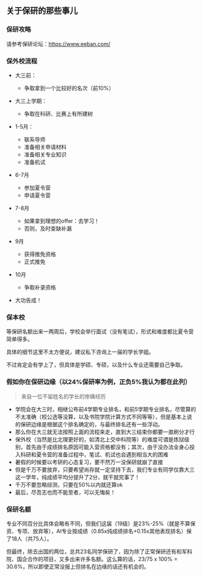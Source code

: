 ## 关于保研的那些事儿

### 保研攻略

请参考保研论坛：https://www.eeban.com/

### 保外校流程

- 大三前：
  - 争取拿到一个比较好的名次（前10%）

- 大三上学期：
  - 争取在科研、比赛上有所建树

- 1-5月：
  - 联系导师
  - 准备相关申请材料
  - 准备相关专业知识
  - 准备机试

- 6-7月
  - 参加夏令营
  - 申请夏令营

- 7-8月
  - 如果拿到理想的offer：去学习！
  - 否则，及时查缺补漏

- 9月
  - 获得推免资格
  - 正式推免

- 10月
  - 争取补录资格
- 大功告成！

### 保本校

等保研名额出来一两周后，学校会举行面试（没有笔试），形式和难度都比夏令营简单得多。

具体的细节这里不太方便说，建议私下咨询上一届的学长学姐。

不过肯定会有学上了，但具体是学硕、专硕，以及什么专业还需要自己争取。

### 假如你在保研边缘（以24%保研率为例，正负5%我认为都在此列）

> 来自一位不留姓名的学长的惨痛经历

- 学院会在大三时，相继公布前4学期专业排名，和前5学期专业排名，尽管算的不太准确（校公选等没算，以及书院学院计算方式不同等等），但是基本上说的保研边缘是根据这个排名确定的，与最终排名还有一些浮动。
- 那么你在大三就无法按照上面的流程来走，直到大三结束你都要一直刷分才行
- 保外校（当然是比北理更好的，如清北上交中科院等）的难度可谓是炼狱级别，首先由于成绩排名原因可能入营资格都没有；其次，由于没办法全身心投入科研和夏令营的准备过程中，笔试、机试也会遇到相当大的困难
- 暑假的时候要以考研的心态复习，要不然万一没保研就崩了直接
- 但是千万不要放弃，只要希望尚存就一定坚持下去，我们专业有同学仅靠大三这一学年，纯成绩平均分提升了2分，就干就完事了！
- 千万不要忽略综测，只要在50%以内就还算ok
- 最后，尽吾志也而不能至者，可以无悔矣！

### 保研名额

专业不同百分比具体会略有不同，但我们这届（19级）是23%-25%（就是不算保资、专项、放弃等），AI专业按成绩（0.85x纯成绩排名+0.15x其他表现排名）保了18人（共75人）。

但最终，除去出国的两位，总共23名同学保研了，因为除了正常保研还有和军科院、国企合作的项目，又多出来许多名额。这么算的话，23/75 x 100% = 30.6%，所以即使正常没报上但排名在边缘的话还有机会的。
